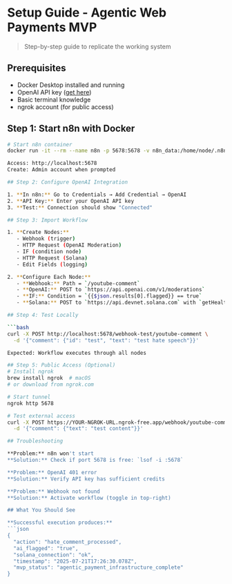 # Setup Guide - Agentic Web Payments MVP

> Step-by-step guide to replicate the working system

## Prerequisites
- Docker Desktop installed and running
- OpenAI API key ([get here](https://platform.openai.com/api-keys))
- Basic terminal knowledge
- ngrok account (for public access)

## Step 1: Start n8n with Docker

```bash
# Start n8n container
docker run -it --rm --name n8n -p 5678:5678 -v n8n_data:/home/node/.n8n docker.n8n.io/n8nio/n8n

Access: http://localhost:5678
Create: Admin account when prompted

## Step 2: Configure OpenAI Integration

1. **In n8n:** Go to Credentials → Add Credential → OpenAI
2. **API Key:** Enter your OpenAI API key
3. **Test:** Connection should show "Connected"

## Step 3: Import Workflow

1. **Create Nodes:**
   - Webhook (trigger)
   - HTTP Request (OpenAI Moderation)
   - IF (condition node)  
   - HTTP Request (Solana)
   - Edit Fields (logging)

2. **Configure Each Node:**
   - **Webhook:** Path = `/youtube-comment`
   - **OpenAI:** POST to `https://api.openai.com/v1/moderations`
   - **IF:** Condition = `{{$json.results[0].flagged}} == true`
   - **Solana:** POST to `https://api.devnet.solana.com` with `getHealth`

## Step 4: Test Locally

```bash
curl -X POST http://localhost:5678/webhook-test/youtube-comment \
  -d '{"comment": {"id": "test", "text": "test hate speech"}}'

Expected: Workflow executes through all nodes

## Step 5: Public Access (Optional)
# Install ngrok
brew install ngrok  # macOS
# or download from ngrok.com

# Start tunnel
ngrok http 5678

# Test external access
curl -X POST https://YOUR-NGROK-URL.ngrok-free.app/webhook/youtube-comment \
  -d '{"comment": {"text": "test content"}}'

## Troubleshooting

**Problem:** n8n won't start
**Solution:** Check if port 5678 is free: `lsof -i :5678`

**Problem:** OpenAI 401 error  
**Solution:** Verify API key has sufficient credits

**Problem:** Webhook not found
**Solution:** Activate workflow (toggle in top-right)

## What You Should See

**Successful execution produces:**
```json
{
  "action": "hate_comment_processed",
  "ai_flagged": "true", 
  "solana_connection": "ok",
  "timestamp": "2025-07-21T17:26:30.078Z",
  "mvp_status": "agentic_payment_infrastructure_complete"
}
